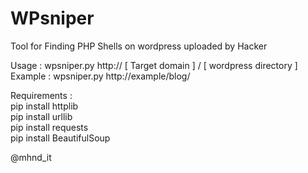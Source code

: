 # WPsniper
Tool for Finding PHP Shells on wordpress uploaded by Hacker </br>

Usage   : wpsniper.py http:// [ Target domain ] / [ wordpress directory ]  </br>
Example : wpsniper.py http://example/blog/



Requirements : </br>
pip install httplib </br>
pip install urllib </br>
pip install requests </br>
pip install BeautifulSoup </br>

@mhnd_it

